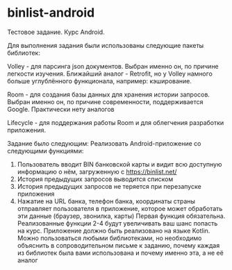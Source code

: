 # binlist-android
Тестовое задание. Курс Android.

Для выполнения задания были использованы следующие пакеты библиотек:

Volley - для парсинга json документов. 
Выбран именно он, по причине легкости изучения. Ближайший аналог - Retrofit, но у Volley намного больше углублённого функционала, например: кэширование.

Room - для создания базы данных для хранения истории запросов. 
Выбран именно он, по причине современности, поддерживается Google. Практически нету аналогов 

Lifecycle - для поддержания работы Room и для облегчения разработки приложения.

Задание было следующим: 
Реализовать Android-приложение со следующими функциями:
1. Пользователь вводит BIN банковской карты и видит всю доступную информацию о нём,
загруженную с https://binlist.net/
2. История предыдущих запросов выводится списком
3. История предыдущих запросов не теряется при перезапуске приложения
4. Нажатие на URL банка, телефон банка, координаты страны отправляет пользователя в
приложение, которое может обработать эти данные (браузер, звонилка, карты)
Первая функция обязательна. Реализованные функции 2-4 будут увеличивать ваш шанс попасть на
курс.
Приложение должно быть реализовано на языке Kotlin. Можно пользоваться любыми
библиотеками, но необходимо объяснить в сопроводительном письме к заданию, почему каждая
из библиотек была вами использована и почему именно эта, а не её аналог
